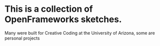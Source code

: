 This is a collection of OpenFrameworks sketches.
===

Many were built for Creative Coding at the University of Arizona, some are personal projects
